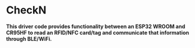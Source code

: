 # CheckN

**This driver code provides functionality between an ESP32 WROOM and CR95HF to read an RFID/NFC card/tag and communicate that information through BLE/WiFi.**
